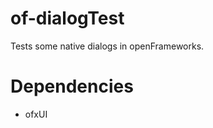 of-dialogTest
=============

Tests some native dialogs in openFrameworks.


Dependencies
============

* ofxUI

